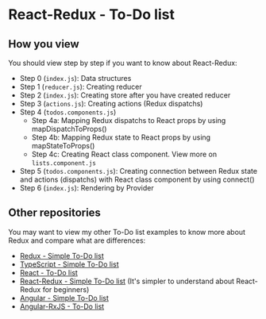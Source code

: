 # React-Redux - To-Do list
## How you view
You should view step by step if you want to know about React-Redux:
 * Step 0 (`index.js`): Data structures
 * Step 1 (`reducer.js`): Creating reducer
 * Step 2 (`index.js`): Creating store after you have created reducer
 * Step 3 (`actions.js`): Creating actions (Redux dispatchs)
 * Step 4 (`todos.components.js`)
    * Step 4a: Mapping Redux dispatchs to React props by using mapDispatchToProps()
    * Step 4b: Mapping Redux state to React props by using mapStateToProps()
    * Step 4c: Creating React class component. View more on `lists.component.js`
* Step 5 (`todos.components.js`): Creating connection between Redux state and actions (dispatchs) with React class component by using connect()
* Step 6 (`index.js`): Rendering by Provider

## Other repositories

You may want to view my other To-Do list examples to know more about Redux and compare what are differences:

* [Redux - Simple To-Do list](https://github.com/nguyenkhois/redux-simple-todo-list)
* [TypeScript - Simple To-Do list](https://github.com/nguyenkhois/typescript-simple-todo-list)
* [React - To-Do list](https://github.com/nguyenkhois/react-todo-list)
* [React-Redux - Simple To-Do list](https://github.com/nguyenkhois/react-redux-simple-todo-list) (It's simpler to understand about React-Redux for beginners)
* [Angular - Simple To-Do list](https://github.com/nguyenkhois/angular-simple-todo-list)
* [Angular-RxJS - To-Do list](https://github.com/nguyenkhois/angular-rxjs-todo-list)